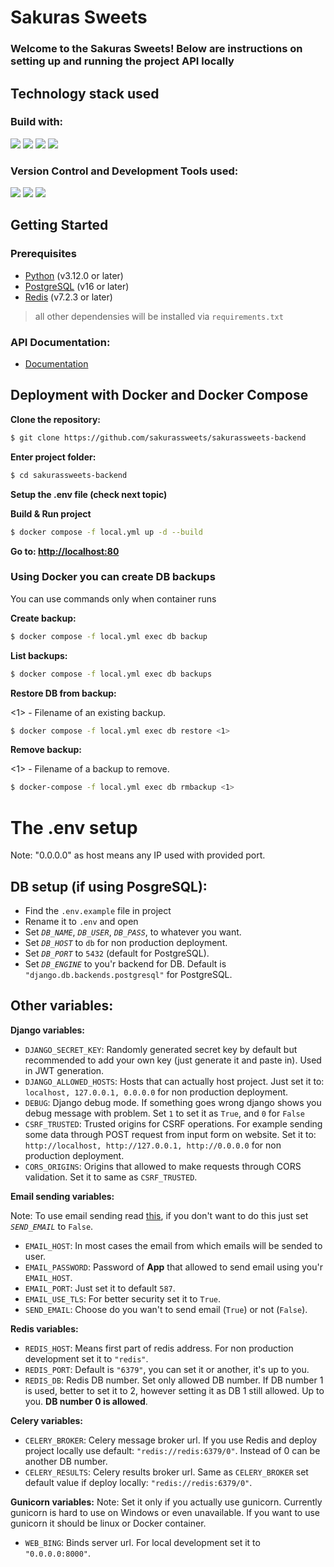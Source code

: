 # Sakuras Sweets

<h3>Welcome to the Sakuras Sweets! Below are instructions on setting up and running the project API locally</h3>

## Technology stack used

### Build with:

<img src="https://img.shields.io/badge/Python-244c6f?logo=python&logoColor=white&style=ShieldStyle"> <img src="https://img.shields.io/badge/Django-0c4b33?logo=django&logoColor=white&style=ShieldStyle" />
<img src="https://img.shields.io/badge/Django%20Rest%20Framework-a30000?logo=django&logoColor=white&style=ShieldStyle" /> <img src="https://img.shields.io/badge/Docker-ffffff?logo=docker&logoColor=White&style=ShieldStyle" />

### Version Control and Development Tools used:

<img src="https://img.shields.io/badge/Git-DC4936?logo=git&logoColor=white&style=ShieldStyle" /> <img src="https://img.shields.io/badge/GitHub-1A1C1E?logo=github&logoColor=white&style=ShieldStyle" /> <img src="https://img.shields.io/badge/Visual Studio Code-0C72C5?logo=visual studio code&logoColor=white&style=ShieldStyle" />

## Getting Started

### Prerequisites

- [Python](https://www.python.org/) (v3.12.0 or later)
- [PostgreSQL](https://www.postgresql.org/) (v16 or later)
- [Redis](https://redis.io/) (v7.2.3 or later)

> all other dependensies will be installed via `requirements.txt`

### API Documentation:

- [Documentation](https://github.com/sakurassweets/sakurassweets-backend/tree/main/docs)

## Deployment with Docker and Docker Compose

**Clone the repository:**

```bash
$ git clone https://github.com/sakurassweets/sakurassweets-backend
```

**Enter project folder:**

```bash
$ cd sakurassweets-backend
```

**Setup the .env file (check next topic)**

**Build & Run project**

```bash
$ docker compose -f local.yml up -d --build
```

**Go to: [http://localhost:80](http://localhost:80)**

### Using Docker you can create DB backups

You can use commands only when container runs

**Create backup:**

```bash
$ docker compose -f local.yml exec db backup
```

**List backups:**

```bash
$ docker compose -f local.yml exec db backups
```

**Restore DB from backup:**

<1> - Filename of an existing backup.

```bash
$ docker compose -f local.yml exec db restore <1>
```

**Remove backup:**

<1> - Filename of a backup to remove.

```bash
$ docker-compose -f local.yml exec db rmbackup <1>
```

# The .env setup

Note: "0.0.0.0" as host means any IP used with provided port.

## DB setup (if using PosgreSQL):

- Find the `.env.example` file in project
- Rename it to `.env` and open
- Set _`DB_NAME`_, _`DB_USER`_, _`DB_PASS`_, to whatever you want.
- Set _`DB_HOST`_ to `db` for non production deployment.
- Set _`DB_PORT`_ to `5432` (default for PostgreSQL).
- Set _`DB_ENGINE`_ to you'r backend for DB. Default is `"django.db.backends.postgresql"` for PostgreSQL.

## Other variables:

**Django variables:**

- `DJANGO_SECRET_KEY`: Randomly generated secret key by default but recommended to add your own key (just generate it and paste in). Used in JWT generation.
- `DJANGO_ALLOWED_HOSTS`: Hosts that can actually host project. Just set it to: `localhost, 127.0.0.1, 0.0.0.0` for non production deployment.
- `DEBUG`: Django debug mode. If something goes wrong django shows you debug message with problem. Set `1` to set it as `True`, and `0` for `False`
- `CSRF_TRUSTED`: Trusted origins for CSRF operations. For example sending some data through POST request from input form on website. Set it to: `http://localhost, http://127.0.0.1, http://0.0.0.0` for non production deployment.
- `CORS_ORIGINS`: Origins that allowed to make requests through CORS validation. Set it to same as `CSRF_TRUSTED`.

**Email sending variables:**

Note: To use email sending read [this](https://reintech.io/blog/setting-up-email-in-django-tutorial), if you don't want to do this just set _`SEND_EMAIL`_ to `False`.

- `EMAIL_HOST`: In most cases the email from which emails will be sended to user.
- `EMAIL_PASSWORD`: Password of **App** that allowed to send email using you'r `EMAIL_HOST`.
- `EMAIL_PORT`: Just set it to default `587`.
- `EMAIL_USE_TLS`: For better security set it to `True`.
- `SEND_EMAIL`: Choose do you wan't to send email (`True`) or not (`False`).

**Redis variables:**

- `REDIS_HOST`: Means first part of redis address. For non production development set it to `"redis"`.
- `REDIS_PORT`: Default is `"6379"`, you can set it or another, it's up to you.
- `REDIS_DB`: Redis DB number. Set only allowed DB number. If DB number 1 is used, better to set it to 2, however setting it as DB 1 still allowed. Up to you. **DB number 0 is allowed**.

**Celery variables:**

- `CELERY_BROKER`: Celery message broker url. If you use Redis and deploy project locally use default: `"redis://redis:6379/0"`. Instead of 0 can be another DB number.
- `CELERY_RESULTS`: Celery results broker url. Same as `CELERY_BROKER` set default value if deploy locally: `"redis://redis:6379/0"`.

**Gunicorn variables:**
Note: Set it only if you actually use gunicorn. Currently gunicorn is hard to use on Windows or even unavailable. If you want to use gunicorn it should be linux or Docker container.

- `WEB_BING`: Binds server url. For local development set it to `"0.0.0.0:8000"`.
